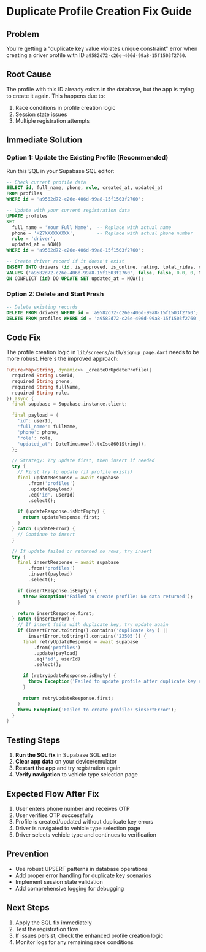 # Duplicate Profile Creation Fix Guide

## Problem
You're getting a "duplicate key value violates unique constraint" error when creating a driver profile with ID `a9582d72-c26e-406d-99a8-15f1503f2760`.

## Root Cause
The profile with this ID already exists in the database, but the app is trying to create it again. This happens due to:
1. Race conditions in profile creation logic
2. Session state issues
3. Multiple registration attempts

## Immediate Solution

### Option 1: Update the Existing Profile (Recommended)

Run this SQL in your Supabase SQL editor:

```sql
-- Check current profile data
SELECT id, full_name, phone, role, created_at, updated_at 
FROM profiles 
WHERE id = 'a9582d72-c26e-406d-99a8-15f1503f2760';

-- Update with your current registration data
UPDATE profiles 
SET 
  full_name = 'Your Full Name',  -- Replace with actual name
  phone = '+27XXXXXXXXX',        -- Replace with actual phone number
  role = 'driver',
  updated_at = NOW()
WHERE id = 'a9582d72-c26e-406d-99a8-15f1503f2760';

-- Create driver record if it doesn't exist
INSERT INTO drivers (id, is_approved, is_online, rating, total_rides, created_at, updated_at)
VALUES ('a9582d72-c26e-406d-99a8-15f1503f2760', false, false, 0.0, 0, NOW(), NOW())
ON CONFLICT (id) DO UPDATE SET updated_at = NOW();
```

### Option 2: Delete and Start Fresh

```sql
-- Delete existing records
DELETE FROM drivers WHERE id = 'a9582d72-c26e-406d-99a8-15f1503f2760';
DELETE FROM profiles WHERE id = 'a9582d72-c26e-406d-99a8-15f1503f2760';
```

## Code Fix

The profile creation logic in `lib/screens/auth/signup_page.dart` needs to be more robust. Here's the improved approach:

```dart
Future<Map<String, dynamic>> _createOrUpdateProfile({
  required String userId,
  required String phone,
  required String fullName,
  required String role,
}) async {
  final supabase = Supabase.instance.client;

  final payload = {
    'id': userId,
    'full_name': fullName,
    'phone': phone,
    'role': role,
    'updated_at': DateTime.now().toIso8601String(),
  };

  // Strategy: Try update first, then insert if needed
  try {
    // First try to update (if profile exists)
    final updateResponse = await supabase
        .from('profiles')
        .update(payload)
        .eq('id', userId)
        .select();

    if (updateResponse.isNotEmpty) {
      return updateResponse.first;
    }
  } catch (updateError) {
    // Continue to insert
  }

  // If update failed or returned no rows, try insert
  try {
    final insertResponse = await supabase
        .from('profiles')
        .insert(payload)
        .select();

    if (insertResponse.isEmpty) {
      throw Exception('Failed to create profile: No data returned');
    }

    return insertResponse.first;
  } catch (insertError) {
    // If insert fails with duplicate key, try update again
    if (insertError.toString().contains('duplicate key') ||
        insertError.toString().contains('23505')) {
      final retryUpdateResponse = await supabase
          .from('profiles')
          .update(payload)
          .eq('id', userId)
          .select();

      if (retryUpdateResponse.isEmpty) {
        throw Exception('Failed to update profile after duplicate key error');
      }

      return retryUpdateResponse.first;
    }
    throw Exception('Failed to create profile: $insertError');
  }
}
```

## Testing Steps

1. **Run the SQL fix** in Supabase SQL editor
2. **Clear app data** on your device/emulator
3. **Restart the app** and try registration again
4. **Verify navigation** to vehicle type selection page

## Expected Flow After Fix

1. User enters phone number and receives OTP
2. User verifies OTP successfully
3. Profile is created/updated without duplicate key errors
4. Driver is navigated to vehicle type selection page
5. Driver selects vehicle type and continues to verification

## Prevention

- Use robust UPSERT patterns in database operations
- Add proper error handling for duplicate key scenarios
- Implement session state validation
- Add comprehensive logging for debugging

## Next Steps

1. Apply the SQL fix immediately
2. Test the registration flow
3. If issues persist, check the enhanced profile creation logic
4. Monitor logs for any remaining race conditions